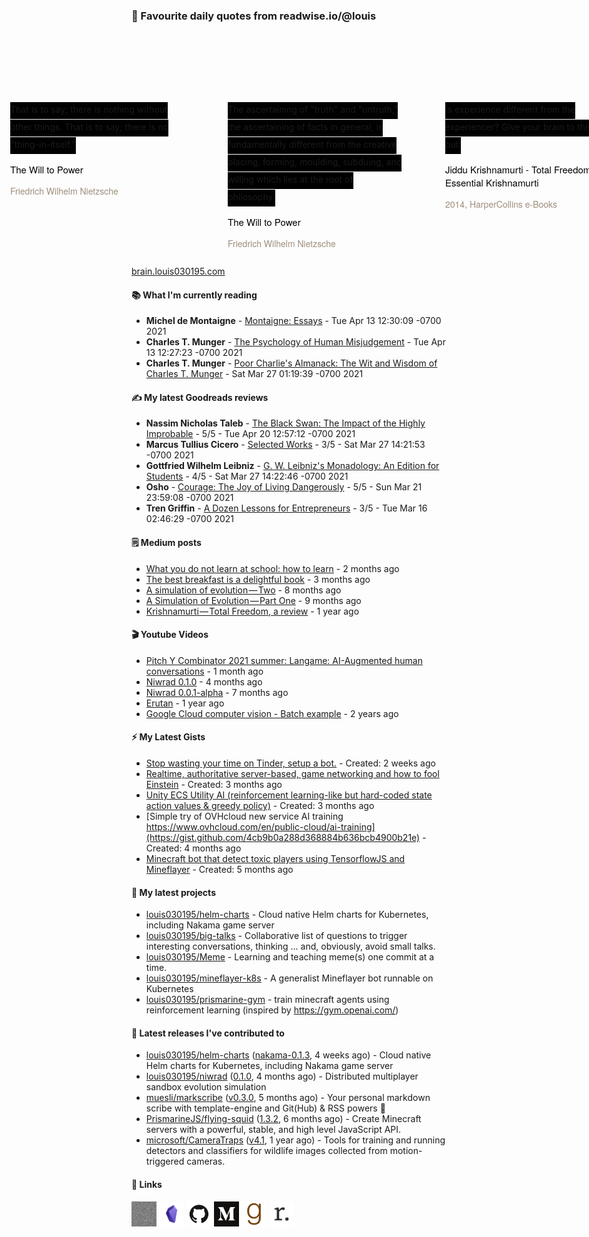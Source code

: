 ### 👋 Favourite daily quotes from readwise.io/@louis

<div class="some-highlights" style="display: flex;
  margin-left: -50vw;
  left: 50%;
  overflow-x: scroll;
  width: 100vw;
  position: relative; margin-top: 6rem;">
<div class="highlight-text" style="margin-left: auto; margin-right: auto; min-width: 280px; max-width: 540px; text-align: left; padding-left: 34px; padding-right: 34px; padding-top: 30px; padding-bottom: 12px; white-space: normal;">
<span style="background-color: #000000; line-height: 2; padding-bottom: 7px; padding-top: 3px; font-size: 14px; white-space: normal;">
          That is to say; there is nothing without other things. That is to say; there is no "thing-in-itself."
        </span>
<div style="font-family: Helvetica, Arial, sans-serif;">
<div style='font-size: 14px; margin-bottom: 0; margin-top: 10px; font-family: "Raleway", "HelveticaNeue", "Helvetica Neue", Helvetica, Arial, sans-serif; white-space: normal; font-display: swap;'>
<p style="margin-bottom: 0; font-size: 15px; margin-bottom: 2px; color: black">The Will to Power</p>
<p style="margin-bottom: 0; color: #9f8e7d">Friedrich Wilhelm Nietzsche</p>
</div>
</div>
</div>
<div class="highlight-text" style="margin-left: auto; margin-right: auto; min-width: 280px; max-width: 540px; text-align: left; padding-left: 34px; padding-right: 34px; padding-top: 30px; padding-bottom: 12px; white-space: normal;">
<span style="background-color: #000000; line-height: 2; padding-bottom: 7px; padding-top: 3px; font-size: 14px; white-space: normal;">
          The ascertaining of "truth" and "untruth," the ascertaining of facts in general, is fundamentally different from the creative placing, forming, moulding, subduing, and willing which lies at the root of philosophy.
        </span>
<div style="font-family: Helvetica, Arial, sans-serif;">
<div style='font-size: 14px; margin-bottom: 0; margin-top: 10px; font-family: "Raleway", "HelveticaNeue", "Helvetica Neue", Helvetica, Arial, sans-serif; white-space: normal; font-display: swap;'>
<p style="margin-bottom: 0; font-size: 15px; margin-bottom: 2px; color: black">The Will to Power</p>
<p style="margin-bottom: 0; color: #9f8e7d">Friedrich Wilhelm Nietzsche</p>
</div>
</div>
</div>
<div class="highlight-text" style="margin-left: auto; margin-right: auto; min-width: 280px; max-width: 540px; text-align: left; padding-left: 34px; padding-right: 34px; padding-top: 30px; padding-bottom: 12px; white-space: normal;">
<span style="background-color: #000000; line-height: 2; padding-bottom: 7px; padding-top: 3px; font-size: 14px; white-space: normal;">
          Is experience different from the experiencer? Give your brain to this, find out!
        </span>
<div style="font-family: Helvetica, Arial, sans-serif;">
<div style='font-size: 14px; margin-bottom: 0; margin-top: 10px; font-family: "Raleway", "HelveticaNeue", "Helvetica Neue", Helvetica, Arial, sans-serif; white-space: normal; font-display: swap;'>
<p style="margin-bottom: 0; font-size: 15px; margin-bottom: 2px; color: black">Jiddu Krishnamurti - Total Freedom_ the Essential Krishnamurti</p>
<p style="margin-bottom: 0; color: #9f8e7d">2014, HarperCollins e-Books</p>
</div>
</div>
</div>
</div>

[brain.louis030195.com](https://brain.louis030195.com)


#### 📚 What I'm currently reading

-   **Michel de Montaigne**  - [Montaigne: Essays](https://www.goodreads.com/book/show/30733.Montaigne) - Tue Apr 13 12:30:09 -0700 2021
-   **Charles T. Munger**  - [The Psychology of Human Misjudgement](https://www.goodreads.com/book/show/24761454-the-psychology-of-human-misjudgement) - Tue Apr 13 12:27:23 -0700 2021
-   **Charles T. Munger**  - [Poor Charlie&#39;s Almanack: The Wit and Wisdom of Charles T. Munger](https://www.goodreads.com/book/show/944652.Poor_Charlie_s_Almanack) - Sat Mar 27 01:19:39 -0700 2021

#### ✍ My latest Goodreads reviews

-   **Nassim Nicholas Taleb**  - [The Black Swan: The Impact of the Highly Improbable](https://www.goodreads.com/book/show/242472.The_Black_Swan) - 5/5 - Tue Apr 20 12:57:12 -0700 2021
-   **Marcus Tullius Cicero**  - [Selected Works](https://www.goodreads.com/book/show/84596.Selected_Works) - 3/5 - Sat Mar 27 14:21:53 -0700 2021
-   **Gottfried Wilhelm Leibniz**  - [G. W. Leibniz&#39;s Monadology: An Edition for Students](https://www.goodreads.com/book/show/346074.G_W_Leibniz_s_Monadology) - 4/5 - Sat Mar 27 14:22:46 -0700 2021
-   **Osho**  - [Courage: The Joy of Living Dangerously](https://www.goodreads.com/book/show/96999.Courage) - 5/5 - Sun Mar 21 23:59:08 -0700 2021
-   **Tren Griffin**  - [A Dozen Lessons for Entrepreneurs](https://www.goodreads.com/book/show/34889256-a-dozen-lessons-for-entrepreneurs) - 3/5 - Tue Mar 16 02:46:29 -0700 2021


#### 🗒 Medium posts

- [What you do not learn at school: how to learn](https://louis030195.medium.com/what-you-do-not-learn-at-school-how-to-learn-d6809922cac?source=rss-f1c331c9f256------2) - 2 months ago
- [The best breakfast is a delightful book](https://louis030195.medium.com/the-best-breakfast-is-a-delightful-book-fa7f6962b202?source=rss-f1c331c9f256------2) - 3 months ago
- [A simulation of evolution — Two](https://louis030195.medium.com/a-simulation-of-evolution-two-b26664d159a5?source=rss-f1c331c9f256------2) - 8 months ago
- [A Simulation of Evolution — Part One](https://medium.com/swlh/a-simulation-of-evolution-part-one-62a1acfb009a?source=rss-f1c331c9f256------2) - 9 months ago
- [Krishnamurti — Total Freedom, a review](https://louis030195.medium.com/krishnamurti-total-freedom-a-review-6c0a9821be8e?source=rss-f1c331c9f256------2) - 1 year ago

#### 🎬 Youtube Videos

- [Pitch Y Combinator 2021 summer: Langame: AI-Augmented human conversations](https://www.youtube.com/watch?v=KQ3nUUJW_XQ) - 1 month ago
- [Niwrad 0.1.0](https://www.youtube.com/watch?v=K7mC-cQ5uwk) - 4 months ago
- [Niwrad 0.0.1-alpha](https://www.youtube.com/watch?v=B0MwLHRPuP8) - 7 months ago
- [Erutan](https://www.youtube.com/watch?v=OElXIRdJFVs) - 1 year ago
- [Google Cloud computer vision - Batch example](https://www.youtube.com/watch?v=b2P8ez4Q68I) - 2 years ago

#### ⚡ My Latest Gists

- [Stop wasting your time on Tinder, setup a bot.](https://gist.github.com/0c6cae268c53a0d4199249c85f7387a2) - Created: 2 weeks ago
- [Realtime, authoritative server-based, game networking and how to fool Einstein](https://gist.github.com/4d00e88b138c8a592b8d61a533cbb813) - Created: 3 months ago
- [Unity ECS Utility AI (reinforcement learning-like but hard-coded state action values &amp; greedy policy)](https://gist.github.com/035a69f9c1935b463e29c0b530735686) - Created: 3 months ago
- [Simple try of OVHcloud new service AI training https://www.ovhcloud.com/en/public-cloud/ai-training](https://gist.github.com/4cb9b0a288d368884b636bcb4900b21e) - Created: 4 months ago
- [Minecraft bot that detect toxic players using TensorflowJS and Mineflayer](https://gist.github.com/f0a90443b10e29472a4fff2f8ffd5b73) - Created: 5 months ago

#### 🌱 My latest projects

- [louis030195/helm-charts](https://github.com/louis030195/helm-charts) - Cloud native Helm charts for Kubernetes, including Nakama game server
- [louis030195/big-talks](https://github.com/louis030195/big-talks) - Collaborative list of questions to trigger interesting conversations, thinking ... and, obviously, avoid small talks.
- [louis030195/Meme](https://github.com/louis030195/Meme) - Learning and teaching meme(s) one commit at a time.
- [louis030195/mineflayer-k8s](https://github.com/louis030195/mineflayer-k8s) - A generalist Mineflayer bot runnable on Kubernetes
- [louis030195/prismarine-gym](https://github.com/louis030195/prismarine-gym) - train minecraft agents using reinforcement learning (inspired by https://gym.openai.com/)

#### 🔭 Latest releases I've contributed to

- [louis030195/helm-charts](https://github.com/louis030195/helm-charts) ([nakama-0.1.3](https://github.com/louis030195/helm-charts/releases/tag/nakama-0.1.3), 4 weeks ago) - Cloud native Helm charts for Kubernetes, including Nakama game server
- [louis030195/niwrad](https://github.com/louis030195/niwrad) ([0.1.0](https://github.com/louis030195/niwrad/releases/tag/0.1.0), 4 months ago) - Distributed multiplayer sandbox evolution simulation
- [muesli/markscribe](https://github.com/muesli/markscribe) ([v0.3.0](https://github.com/muesli/markscribe/releases/tag/v0.3.0), 5 months ago) - Your personal markdown scribe with template-engine and Git(Hub) &amp; RSS powers 📜
- [PrismarineJS/flying-squid](https://github.com/PrismarineJS/flying-squid) ([1.3.2](https://github.com/PrismarineJS/flying-squid/releases/tag/1.3.2), 6 months ago) - Create Minecraft servers with a powerful, stable, and high level JavaScript API.
- [microsoft/CameraTraps](https://github.com/microsoft/CameraTraps) ([v4.1](https://github.com/microsoft/CameraTraps/releases/tag/v4.1), 1 year ago) - Tools for training and running detectors and classifiers for wildlife images collected from motion-triggered cameras.

#### 🔗 Links

[<img src="assets/Website.png" alt="Website" width="40" height="40">](https://louis030195.com)
[<img src="assets/Obsidian.png" alt="Obsidian" width="40" height="40">](https://brain.louis030195.com)
[<img src="assets/GitHub.png" alt="GitHub" width="40" height="40">](https://github.com/louis030195)
[<img src="assets/Medium.png" alt="Medium" width="40" height="40">](https://louis-beaumont.medium.com)
[<img src="assets/Goodreads.png" alt="Goodreads" width="40" height="40">](https://www.goodreads.com/user/show/103091881-louis-beaumont)
[<img src="assets/Readwise.png" alt="Readwise" width="40" height="40">](https://readwise.io/@louis)
